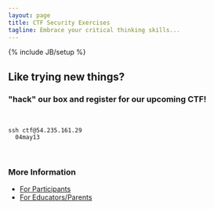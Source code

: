 ```yaml
---
layout: page
title: CTF Security Exercises
tagline: Embrace your critical thinking skills...
---
```

{% include JB/setup %}

## Like trying new things?
### "hack" our box and register for our upcoming CTF!
&nbsp;
	
    ssh ctf@54.235.161.29
      04may13  

&nbsp;
### More Information
* [For Participants](participants.html)
* [For Educators/Parents](parentsteacheres.html)

<!-- ## Posts

<ul class="posts">
  {% for post in site.posts %}
  	{% unless post.draft %}
    	<li><span>{{ post.date | date_to_string }}</span> &raquo; <a href="{{ BASE_PATH }}{{ post.url }}">{{ post.title }}</a></li>
    {% endunless %}
  {% endfor %}
</ul> -->



